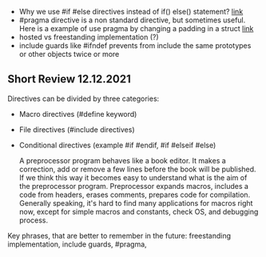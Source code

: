 * Why we use #if #else directives instead of if() else() statement? [link](https://stackoverflow.com/questions/22897946/why-use-preprocessor-if-statements-instead-of-if-else)
* #pragma directive is a non standard directive, but sometimes useful. Here is a example of use pragma by changing a padding in a struct [link](https://stackoverflow.com/questions/3318410/pragma-pack-effect?noredirect=1&lq=1)
* hosted vs freestanding implementation (?)
* include guards like #ifndef prevents from include the same prototypes or other objects twice or more

## Short Review 12.12.2021

  Directives can be divided by three categories: 
* Macro directives (#define keyword)
* File directives (#include directives)
* Conditional directives (example #if #endif, #if #elseif #else)

  A preprocessor program behaves like a book editor. It makes a correction, add or remove a few lines before the book will be published. If we think this way it becomes easy to understand what is the aim of the preprocessor program. 
Preprocessor expands macros, includes a code from headers, erases comments, prepares code for compilation.
Generally speaking, it's hard to find many applications for macros right now, except for simple macros and constants, check OS, and debugging process.

 Key phrases, that are better to remember in the future: freestanding implementation, include guards, #pragma,
